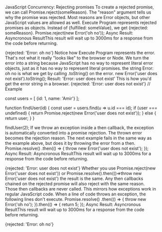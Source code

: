 JavaScript Concurrency: Rejecting promises
To create a rejected promise, we can call Promise.reject(someReason). The "reason" argument tells us why the promise was rejected. Most reasons are Error objects, but other JavaScript values are allowed as well.
Execute Program represents rejected promises as objects. Instead of {fulfilled: someValue}, we get {rejected: someReason}.
Promise.reject(new Error('oh no'));
 Async Result:
Asyncronous ResultThis result will wait up to 3000ms for a response from the code before returning.

{rejected: 'Error: oh no'}
Notice how Execute Program represents the error. That's not what it really "looks like" to the browser or Node.
We turn the error into a string because JavaScript has no way to represent literal error objects, just as it has no way to represent literal promises.
the string Error: oh no is what we get by calling .toString() on the error.
new Error('user does not exist').toString();
Result:
'Error: user does not exist'
This is how you'd get the error string in a browser.
{rejected: 'Error: user does not exist'}
// Example

const users = [
{id: 1, name: 'Amir'}
];

function findUser(id) {
const user = users.find(u => u.id === id);
if (user === undefined) {
return Promise.reject(new Error('user does not exist'));
} else {
return user;
}
}

findUser(2);
If we throw an exception inside a then callback, the exception is automatically converted into a promise rejection. The thrown error becomes the rejection reason.
The next example fails in the same way as the example above, but does it by throwing the error from a then.
Promise.resolve()
.then(() => {
throw new Error('user does not exist');
});
 Async Result:
Asyncronous ResultThis result will wait up to 3000ms for a response from the code before returning.

{rejected: 'Error: user does not exist'}
Whether you use Promise.reject(new Error('user does not exist')) or Promise.resolve().then(()=>throw new Error('user does not exist') the result is the same.
Any then callbacks chained on the rejected promise will also reject with the same reason. Those then callbacks are never called.
This mirrors how exceptions work in regular JavaScript code. When a line of code throws an exception, the following lines don't execute.
Promise.resolve()
.then(() => {
throw new Error('oh no');
}).then(() => {
return 5;
});
 Async Result:
Asyncronous ResultThis result will wait up to 3000ms for a response from the code before returning.

{rejected: 'Error: oh no'}